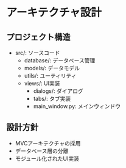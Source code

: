 # アーキテクチャ設計

## プロジェクト構造
- src/: ソースコード
  - database/: データベース管理
  - models/: データモデル
  - utils/: ユーティリティ
  - views/: UI実装
    - dialogs/: ダイアログ
    - tabs/: タブ実装
    - main_window.py: メインウィンドウ

## 設計方針
- MVCアーキテクチャの採用
- データベース層の分離
- モジュール化されたUI実装
